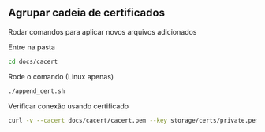 ## Agrupar cadeia de certificados
Rodar comandos para aplicar novos arquivos adicionados

Entre na pasta
```sh
cd docs/cacert
```

Rode o comando (Linux apenas)
```sh
./append_cert.sh
```

Verificar conexão usando certificado
```sh
curl -v --cacert docs/cacert/cacert.pem --key storage/certs/private.pem --cert storage/certs/public.pem https://homologacao.nfce.sefa.pr.gov.br
```
